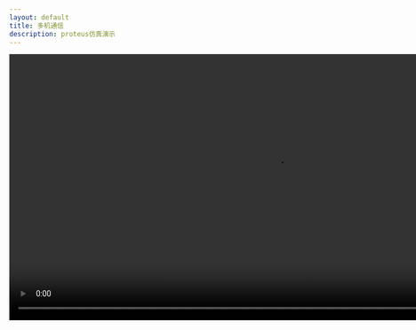 ```yaml
---
layout: default
title: 多机通信
description: proteus仿真演示
---
```


<video id="video1" width="960" controls="">
    <source src="https://showmore.com/zh/embed/0ap1ext" type="video/mp4">
    <source src="https://showmore.com/zh/embed/0ap1ext" type="video/ogg">
    Your browser does not support HTML5 video.
  </video>
